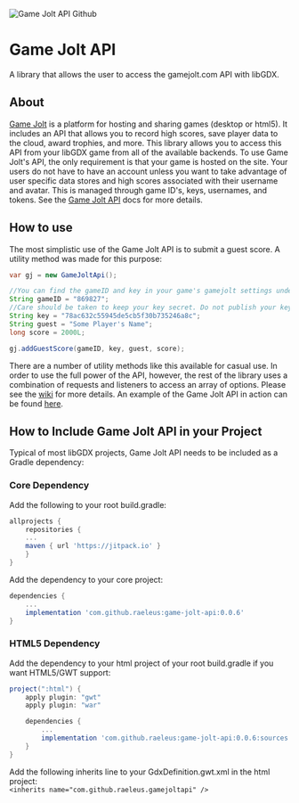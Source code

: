 ![Game Jolt API Github](https://github.com/raeleus/game-jolt-api/assets/12948924/52d59e01-1579-4c63-8bc1-9885071fe61a)

# Game Jolt API

A library that allows the user to access the gamejolt.com API with libGDX.

## About

[Game Jolt](https://gamejolt.com/learn) is a platform for hosting and sharing games (desktop or html5). It includes an API that allows you to record high scores, save player data to the cloud, award trophies, and more. This library allows you to access this API from your libGDX game from all of the available backends. To use Game Jolt's API, the only requirement is that your game is hosted on the site. Your users do not have to have an account unless you want to take advantage of user specific data stores and high scores associated with their username and avatar. This is managed through game ID's, keys, usernames, and tokens. See the [Game Jolt API](https://gamejolt.com/game-api) docs for more details.

## How to use

The most simplistic use of the Game Jolt API is to submit a guest score. A utility method was made for this purpose:
```java
var gj = new GameJoltApi();

//You can find the gameID and key in your game's gamejolt settings under Game API >> API Settings.
String gameID = "869827";
//Care should be taken to keep your key secret. Do not publish your key to an open source repository.
String key = "78ac632c55945de5cb5f30b735246a8c";
String guest = "Some Player's Name";
long score = 2000L;

gj.addGuestScore(gameID, key, guest, score);
```
There are a number of utility methods like this available for casual use. In order to use the full power of the API, however, the rest of the library uses a combination of requests and listeners to access an array of options. Please see the [wiki](https://github.com/raeleus/game-jolt-api/wiki) for more details. An example of the Game Jolt API in action can be found [here](https://gamejolt.com/games/libgdx-gj-api-test/869827).

## How to Include Game Jolt API in your Project

Typical of most libGDX projects, Game Jolt API needs to be included as a Gradle dependency:

### Core Dependency
Add the following to your root build.gradle:
```groovy
allprojects {
    repositories {
	...
	maven { url 'https://jitpack.io' }
    }
}
```

Add the dependency to your core project:
```groovy
dependencies {
    ...
    implementation 'com.github.raeleus:game-jolt-api:0.0.6'
}
```

### HTML5 Dependency
Add the dependency to your html project of your root build.gradle if you want HTML5/GWT support:
```groovy
project(":html") {
    apply plugin: "gwt"
    apply plugin: "war"

    dependencies {
        ...
        implementation 'com.github.raeleus:game-jolt-api:0.0.6:sources'
    }
}
```

Add the following inherits line to your GdxDefinition.gwt.xml in the html project:  
`
<inherits name="com.github.raeleus.gamejoltapi" />
`

